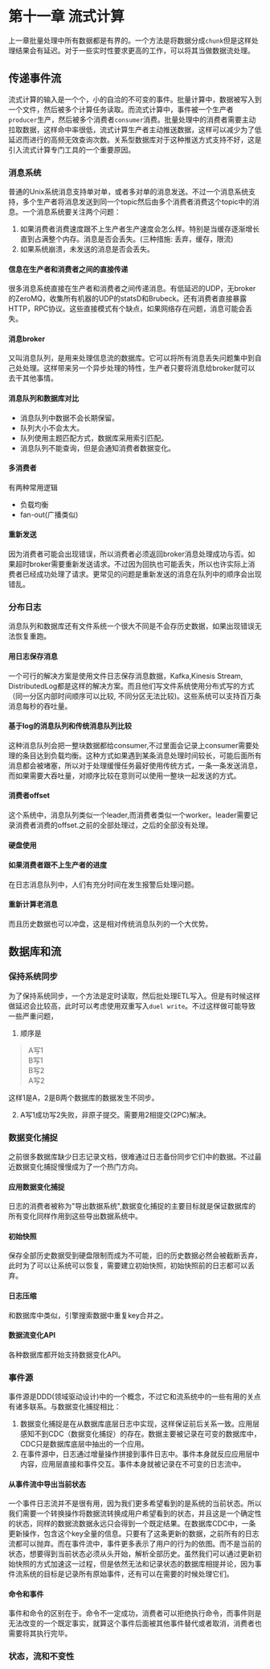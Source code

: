 # 第十一章 流式计算

上一章批量处理中所有数据都是有界的。一个方法是将数据分成`chunk`但是这样处理结果会有延迟。对于一些实时性要求更高的工作，可以将其当做数据流处理。

## 传递事件流
流式计算的输入是一个个，小的自洽的不可变的事件。批量计算中，数据被写入到一个文件，然后被多个计算任务读取。而流式计算中，事件被一个生产者`producer`生产，然后被多个消费者`consumer`消费。批量处理中的消费者需要主动拉取数据，这样命中率很低，流式计算生产者主动推送数据，这样可以减少为了低延迟而进行的高频无效查询次数。关系型数据库对于这种推送方式支持不好，这是引入流式计算专门工具的一个重要原因。

### 消息系统
普通的Unix系统消息支持单对单，或者多对单的消息发送。不过一个消息系统支持，多个生产者将消息发送到同一个topic然后由多个消费者消费这个topic中的消息。一个消息系统要关注两个问题：

1. 如果消费者消费速度跟不上生产者生产速度会怎么样。特别是当缓存逐渐增长直到占满整个内存。消息是否会丢失。(三种措施: 丢弃，缓存，限流)
2. 如果系统崩溃，未发送的消息是否会丢失。

#### 信息在生产者和消费者之间的直接传递
很多消息系统直接在生产者和消费者之间传递消息。有低延迟的UDP，无broker的ZeroMQ，收集所有机器的UDP的statsD和Brubeck。还有消费者直接暴露HTTP，RPC协议。这些直接模式有个缺点，如果网络存在问题，消息可能会丢失。

#### 消息broker
又叫消息队列，是用来处理信息流的数据库。它可以将所有消息丢失问题集中到自己处处理。这样带来另一个异步处理的特性，生产者只要将消息给broker就可以去干其他事情。

#### 消息队列和数据库对比

- 消息队列中数据不会长期保留。
- 队列大小不会太大。
- 队列使用主题匹配方式，数据库采用索引匹配。
- 消息队列不能查询，但是会通知消费者数据变化。

#### 多消费者
有两种常用逻辑

- 负载均衡
- fan-out(广播类似)

#### 重新发送
因为消费者可能会出现错误，所以消费者必须返回broker消息处理成功与否。如果超时broker需要重新发送请求。不过因为回执也可能丢失，所以也许实际上消费者已经成功处理了请求。更常见的问题是重新发送的消息在队列中的顺序会出现错乱。

### 分布日志
消息队列和数据库还有文件系统一个很大不同是不会存历史数据，如果出现错误无法恢复重跑。

#### 用日志保存消息
一个可行的解决方案是使用文件日志保存消息数据，Kafka,Kinesis Stream, DistributedLog都是这样的解决方案。而且他们写文件系统使用分布式写的方式（同一分区内部时间顺序可以比较, 不同分区无法比较)。这些系统可以支持百万条消息每秒的吞吐量。

#### 基于log的消息队列和传统消息队列比较
这种消息队列会把一整块数据都给consumer,不过里面会记录上consumer需要处理的条目达到负载均衡。这种方式如果遇到某条消息处理时间较长，可能后面所有消息都会被堵塞，所以对于处理缓慢任务最好使用传统方式，一条一条发送消息，而如果需要大吞吐量，对顺序比较在意则可以使用一整块一起发送的方式。

#### 消费者offset
这个系统中，消息队列类似一个leader,而消费者类似一个worker。leader需要记录消费者消费的offset.之前的全部处理过，之后的全部没有处理。

#### 硬盘使用

#### 如果消费者跟不上生产者的进度
在日志消息队列中，人们有充分时间在发生报警后处理问题。

#### 重新计算老消息
而且历史数据也可以冲盘，这是相对传统消息队列的一个大优势。

## 数据库和流

### 保持系统同步
为了保持系统同步，一个方法是定时读取，然后批处理ETL写入。但是有时候这样做延迟会比较高，此时可以考虑使用双重写入`duel write`。不过这样做可能导致一些严重问题，
1. 顺序是
> A写1</br>
> B写1</br>
> B写2</br>
> A写2</br>

这样1是A，2是B两个数据库的数据发生不同步。

2. A写1成功写2失败，非原子提交。需要用2相提交(2PC)解决。

### 数据变化捕捉
之前很多数据库缺少日志记录文档，很难通过日志备份同步它们中的数据。不过最近数据变化捕捉慢慢成为了一个热门方向。

#### 应用数据变化捕捉
日志的消费者被称为"导出数据系统",数据变化捕捉的主要目标就是保证数据库的所有变化同样作用到这些导出数据系统中。

#### 初始快照
保存全部历史数据受到硬盘限制而成为不可能，旧的历史数据必然会被截断丢弃，此时为了可以让系统可以恢复，需要建立初始快照，初始快照前的日志都可以丢弃。

#### 日志压缩
和数据库中类似，引擎搜索数据中重复key合并之。

#### 数据流变化API

各种数据库都开始支持数据变化API。

### 事件源
事件源是DDD(领域驱动设计)中的一个概念，不过它和流系统中的一些有用的关点有诸多联系。与数据变化捕捉相比：
1. 数据变化捕捉是在从数据库底层日志中实现，这样保证前后关系一致。应用层感知不到CDC（数据变化捕捉）的存在。数据主要被记录在可变的数据库中，CDC只是数据库底层中抽出的一个应用。
2. 在事件源中，日志通过增量操作拼接到事件日志中。事件本身就反应应用层中内容，应用层直接和事件交互。事件本身就被记录在不可变的日志流中。

#### 从事件流中导出当前状态

一个事件日志流并不是很有用，因为我们更多希望看到的是系统的当前状态。所以我们需要一个转换操作将数据流转换成用户希望看到的状态，并且这是一个确定性的状态，同样的数据流数据永远只会得到一个既定结果。在数据库CDC中，一条更新操作，包含这个key全量的信息。只要有了这条更新的数据，之前所有的日志流都可以抛弃。而在事件流中，事件更多表示了用户的行为的依图。而不是当前的状态，想要得到当前状态必须从头开始，解析全部历史。虽然我们可以通过更新初始快照的方式加速这一过程，但是依然无法和记录状态的数据库相提并论，因为事件流系统的目标是记录所有原始事件，还有可以在需要的时候处理它们。

#### 命令和事件

事件和命令的区别在于。命令不一定成功，消费者可以拒绝执行命令，而事件则是无法改变的一个既定事实，就算这个事件后面被其他事件替代或者取消，消费者也需要将其执行完毕。


### 状态，流和不变性

